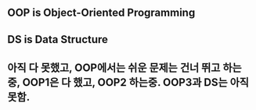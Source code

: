 ## OOP is Object-Oriented Programming

## DS is Data Structure

## 아직 다 못했고, OOP에서는 쉬운 문제는 건너 뛰고 하는중, OOP1은 다 했고, OOP2 하는중. OOP3과 DS는 아직 못함.

